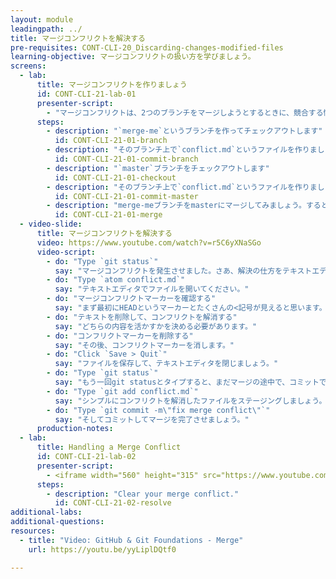```yaml
---
layout: module
leadingpath: ../
title: マージコンフリクトを解決する
pre-requisites: CONT-CLI-20_Discarding-changes-modified-files
learning-objective: マージコンフリクトの扱い方を学びましょう。
screens:
  - lab:
      title: マージコンフリクトを作りましょう
      id: CONT-CLI-21-lab-01
      presenter-script:
        - "マージコンフリクトは、2つのブランチをマージしようとするときに、競合する情報が同時に同じ場所に書き込まれようとした時に発生します。さあ、マージコンフリクトが起きるようなシチュエーションを作ってみましょう。そしてどう直すかを学びましょう。"
      steps:
        - description: "`merge-me`というブランチを作ってチェックアウトします"
          id: CONT-CLI-21-01-branch
        - description: "そのブランチ上で`conflict.md`というファイルを作りましょう。何行かテキストを追加して、ステージングしてコミットしてください。"
          id: CONT-CLI-21-01-commit-branch
        - description: "`master`ブランチをチェックアウトします"
          id: CONT-CLI-21-01-checkout
        - description: "そのブランチ上で`conflict.md`というファイルを作りましょう。何行かテキストを追加して、ステージングしてコミットしてください。"
          id: CONT-CLI-21-01-commit-master
        - description: "merge-meブランチをmasterにマージしてみましょう。するとマージコンフリクトが発生します。"
          id: CONT-CLI-21-01-merge
  - video-slide:
      title: マージコンフリクトを解決する
      video: https://www.youtube.com/watch?v=r5C6yXNaSGo
      video-script:
        - do: "Type `git status`"
          say: "マージコンフリクトを発生させました。さあ、解決の仕方をテキストエディタを使って学びましょう。まずgit statusと打ち込んでunmerged pathsと呼ばれるセクションを探しましょう。これによって、どのファイルがコンフリクトを起こしているのかがわかります。"
        - do: "Type `atom conflict.md`"
          say: "テキストエディタでファイルを開いてください。"
        - do: "マージコンフリクトマーカーを確認する"
          say: "まず最初にHEADというマーカーとたくさんの<記号が見えると思います。次に=記号の列によって内容が2つに区切られている様子が見えます。区切られた内容の下側に、たくさんの>記号とmerge-meマーカーが見えると思います。これがコンフリクトを起こしている箇所です。=記号の上部は今チェックアウトしているブランチ（今回の場合masterブランチ）上で見つかった内容です。=記号の下部は今マージしようとしているブランチで見つかった内容になります。"
        - do: "テキストを削除して、コンフリクトを解消する"
          say: "どちらの内容を活かすかを決める必要があります。"
        - do: "コンフリクトマーカーを削除する"
          say: "その後、コンフリクトマーカーを消します。"
        - do: "Click `Save > Quit`"
          say: "ファイルを保存して、テキストエディタを閉じましょう。"
        - do: "Type `git status`"
          say: "もう一回git statusとタイプすると、まだマージの途中で、コミットできるファイルが存在していることがわかります。"
        - do: "Type `git add conflict.md`"
          say: "シンプルにコンフリクトを解消したファイルをステージングしましょう。"
        - do: "Type `git commit -m\"fix merge conflict\"`"
          say: "そしてコミットしてマージを完了させましょう。"
      production-notes:
  - lab:
      title: Handling a Merge Conflict
      id: CONT-CLI-21-lab-02
      presenter-script:
        - <iframe width="560" height="315" src="https://www.youtube.com/embed/yyLiplDQtf0" frameborder="0" allowfullscreen></iframe>
      steps:
        - description: "Clear your merge conflict."
          id: CONT-CLI-21-02-resolve
additional-labs:
additional-questions:
resources:
  - title: "Video: GitHub & Git Foundations - Merge"
    url: https://youtu.be/yyLiplDQtf0

---
```


